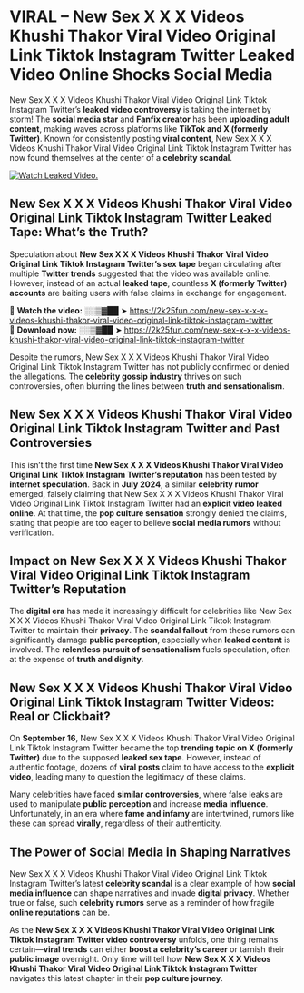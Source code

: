 # VIRAL – New Sex X X X Videos Khushi Thakor Viral Video Original Link Tiktok Instagram Twitter Leaked Video Online Shocks Social Media 

New Sex X X X Videos Khushi Thakor Viral Video Original Link Tiktok Instagram Twitter’s **leaked video controversy** is taking the internet by storm! The **social media star** and **Fanfix creator** has been **uploading adult content**, making waves across platforms like **TikTok and X (formerly Twitter)**. Known for consistently posting **viral content**, New Sex X X X Videos Khushi Thakor Viral Video Original Link Tiktok Instagram Twitter has now found themselves at the center of a **celebrity scandal**.  

[![Watch Leaked Video.](https://miro.medium.com/v2/resize:fit:828/format:webp/1*cilzJN44JGOrTw9NJCrNHA.gif "Watch Leaked Video")](https://2k25fun.com/new-sex-x-x-x-videos-khushi-thakor-viral-video-original-link-tiktok-instagram-twitter)

## **New Sex X X X Videos Khushi Thakor Viral Video Original Link Tiktok Instagram Twitter Leaked Tape: What’s the Truth?**  
Speculation about **New Sex X X X Videos Khushi Thakor Viral Video Original Link Tiktok Instagram Twitter’s sex tape** began circulating after multiple **Twitter trends** suggested that the video was available online. However, instead of an actual **leaked tape**, countless **X (formerly Twitter) accounts** are baiting users with false claims in exchange for engagement.  

🔹 **Watch the video:** ░░▒▓██ ➤ https://2k25fun.com/new-sex-x-x-x-videos-khushi-thakor-viral-video-original-link-tiktok-instagram-twitter  
🔹 **Download now:** ░░▒▓██ ➤ https://2k25fun.com/new-sex-x-x-x-videos-khushi-thakor-viral-video-original-link-tiktok-instagram-twitter  

Despite the rumors, New Sex X X X Videos Khushi Thakor Viral Video Original Link Tiktok Instagram Twitter has not publicly confirmed or denied the allegations. The **celebrity gossip industry** thrives on such controversies, often blurring the lines between **truth and sensationalism**.  

## **New Sex X X X Videos Khushi Thakor Viral Video Original Link Tiktok Instagram Twitter and Past Controversies**  
This isn’t the first time **New Sex X X X Videos Khushi Thakor Viral Video Original Link Tiktok Instagram Twitter’s reputation** has been tested by **internet speculation**. Back in **July 2024**, a similar **celebrity rumor** emerged, falsely claiming that New Sex X X X Videos Khushi Thakor Viral Video Original Link Tiktok Instagram Twitter had an **explicit video leaked online**. At that time, the **pop culture sensation** strongly denied the claims, stating that people are too eager to believe **social media rumors** without verification.  

## **Impact on New Sex X X X Videos Khushi Thakor Viral Video Original Link Tiktok Instagram Twitter’s Reputation**  
The **digital era** has made it increasingly difficult for celebrities like New Sex X X X Videos Khushi Thakor Viral Video Original Link Tiktok Instagram Twitter to maintain their **privacy**. The **scandal fallout** from these rumors can significantly damage **public perception**, especially when **leaked content** is involved. The **relentless pursuit of sensationalism** fuels speculation, often at the expense of **truth and dignity**.  

## **New Sex X X X Videos Khushi Thakor Viral Video Original Link Tiktok Instagram Twitter Videos: Real or Clickbait?**  
On **September 16**, New Sex X X X Videos Khushi Thakor Viral Video Original Link Tiktok Instagram Twitter became the top **trending topic on X (formerly Twitter)** due to the supposed **leaked sex tape**. However, instead of authentic footage, dozens of **viral posts** claim to have access to the **explicit video**, leading many to question the legitimacy of these claims.  

Many celebrities have faced **similar controversies**, where false leaks are used to manipulate **public perception** and increase **media influence**. Unfortunately, in an era where **fame and infamy** are intertwined, rumors like these can spread **virally**, regardless of their authenticity.  

## **The Power of Social Media in Shaping Narratives**  
New Sex X X X Videos Khushi Thakor Viral Video Original Link Tiktok Instagram Twitter’s latest **celebrity scandal** is a clear example of how **social media influence** can shape narratives and invade **digital privacy**. Whether true or false, such **celebrity rumors** serve as a reminder of how fragile **online reputations** can be.  

As the **New Sex X X X Videos Khushi Thakor Viral Video Original Link Tiktok Instagram Twitter video controversy** unfolds, one thing remains certain—**viral trends** can either **boost a celebrity’s career** or tarnish their **public image** overnight. Only time will tell how **New Sex X X X Videos Khushi Thakor Viral Video Original Link Tiktok Instagram Twitter** navigates this latest chapter in their **pop culture journey**. 